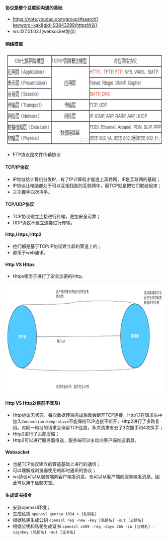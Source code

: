 #### 协议是整个互联网沟通的基础
* https://note.youdao.com/group/#search?keyword=kak&gid=93843299(https协议)
* ws:127.01.03.1(websocket协议)
#### 网络模型
<img style="vertical-align: top;height: 300px" src="./code/assets/img/network-model.png">

* FTP协议是文件传输协议
#### TCP/IP协议
* IP地址给计算机分发IP，有了IP计算机才能连上英特网，IP是互联网的基础；
* IP协议让电脑都处于可以互相找到的互联网中，而TCP就是把它们联结起来；
* 三次握手四次挥手。
#### TCP/UDP协议
* TCP协议建立连接进行传输，更加安全可靠；
* UDP协议不建立连接进行传输。
#### Http,Https,Http2
* 他们都是基于TCP/IP协议建立起的管道上的；
* 都用于web通讯。
#### Http VS Https
* Https相当于进行了安全加密的Http。
<img style="vertical-align: top;height: 350px" src="./code/assets/img/http-https.png">

#### Http VS Http2(目前不普及)
* Http协议无状态，每次数据传输完成后就会断开TCP连接，Http1.1在请求头中加入```Connection:keep-alive```不能保持TCP连接不断开，Http2进行了多路复用，对同一地址的请求会保留TCP连接，多次请求省去了3次握手和4次挥手；
* Http2进行了头部压缩；
* Http2可以进行服务器推送，服务端可以主动向客户端推送消息。
#### Websocket
* 也是TCP协议建立的管道基础上进行的通信；
* 可以理解成浏览器使用的即时通讯的协议；
* ws协议可以从服务端向客户端发消息，也可以从客户端向服务端发消息，因此可以用于做聊天室。
#### 生成证书指令
* 安装openssl环境；
* 生成私钥
```openssl genrsa 1024 > [私钥名]```
* 根据私钥生成公钥
```openssl req -new -key [私钥名] -out [公钥名]```
* 根据公钥和私钥生成证书
```openssl x509 -req -days 365 -in [公钥名] -signkey [私钥名] -out [证书名]```
